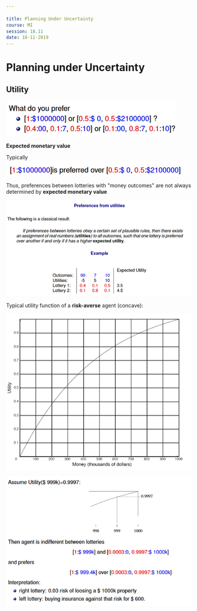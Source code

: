 ```yaml
---

title: Planning Under Uncertainty
course: MI
session: 18.11
date: 18-11-2019
---
```


# Planning under Uncertainty



## Utility

![image-20191118102810938](images/11-18-planning/image-20191118102810938.png)

**Expected monetary value**

Typically 
![image-20191118102939148](images/11-18-planning/image-20191118102939148.png)

Thus, preferences between lotteries with "money outcomes" are not always determined by **expected monetary value**

![image-20191118103052649](images/11-18-planning/image-20191118103052649.png)

Typical utility function of a **risk-averse** agent (concave):

![image-20191118103704270](images/11-18-planning/image-20191118103704270.png)



![image-20191118104647365](images/11-18-planning/image-20191118104647365.png)

